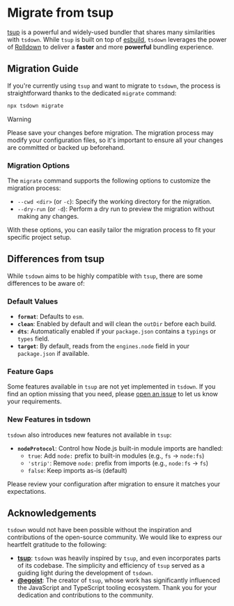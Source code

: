 # Migrate from tsup

[tsup](https://tsup.egoist.dev/) is a powerful and widely-used bundler that shares many similarities with `tsdown`. While `tsup` is built on top of [esbuild](https://esbuild.github.io/), `tsdown` leverages the power of [Rolldown](https://rolldown.rs/) to deliver a **faster** and more **powerful** bundling experience.

## Migration Guide

If you're currently using `tsup` and want to migrate to `tsdown`, the process is straightforward thanks to the dedicated `migrate` command:

```bash
npx tsdown migrate
```

> [!WARNING]
> Please save your changes before migration. The migration process may modify your configuration files, so it's important to ensure all your changes are committed or backed up beforehand.

### Migration Options

The `migrate` command supports the following options to customize the migration process:

- `--cwd <dir>` (or `-c`): Specify the working directory for the migration.
- `--dry-run` (or `-d`): Perform a dry run to preview the migration without making any changes.

With these options, you can easily tailor the migration process to fit your specific project setup.

## Differences from tsup

While `tsdown` aims to be highly compatible with `tsup`, there are some differences to be aware of:

### Default Values

- **`format`**: Defaults to `esm`.
- **`clean`**: Enabled by default and will clean the `outDir` before each build.
- **`dts`**: Automatically enabled if your `package.json` contains a `typings` or `types` field.
- **`target`**: By default, reads from the `engines.node` field in your `package.json` if available.

### Feature Gaps

Some features available in `tsup` are not yet implemented in `tsdown`. If you find an option missing that you need, please [open an issue](https://github.com/rolldown/tsdown/issues) to let us know your requirements.

### New Features in tsdown

`tsdown` also introduces new features not available in `tsup`:

- **`nodeProtocol`**: Control how Node.js built-in module imports are handled:
  - `true`: Add `node:` prefix to built-in modules (e.g., `fs` → `node:fs`)
  - `'strip'`: Remove `node:` prefix from imports (e.g., `node:fs` → `fs`)
  - `false`: Keep imports as-is (default)

Please review your configuration after migration to ensure it matches your expectations.

## Acknowledgements

`tsdown` would not have been possible without the inspiration and contributions of the open-source community. We would like to express our heartfelt gratitude to the following:

- **[tsup](https://tsup.egoist.dev/)**: `tsdown` was heavily inspired by `tsup`, and even incorporates parts of its codebase. The simplicity and efficiency of `tsup` served as a guiding light during the development of `tsdown`.
- **[@egoist](https://github.com/egoist)**: The creator of `tsup`, whose work has significantly influenced the JavaScript and TypeScript tooling ecosystem. Thank you for your dedication and contributions to the community.
